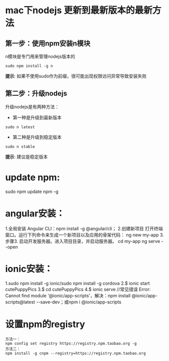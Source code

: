 # mac下nodejs 更新到最新版本的最新方法 
## 第一步：使用npm安装n模块
n模块是专门用来管理nodejs版本的
```
sudo npm install -g n
```
**提示**: 如果不使用sudo作为前缀，很可能出现权限访问异常导致安装失败

## 第二步：升级nodejs
升级nodejs是有两种方法： 
- 第一种是升级到最新版本
```
sudo n latest
```
- 第二种是升级到稳定版本
```
sudo n stable
```
**提示**: 建议是稳定版本 

# update npm:
sudo npm update npm -g

# angular安装：
1.全局安装 Angular CLI：npm install -g @angular/cli；
2.创建新项目
打开终端窗口。运行下列命令来生成一个新项目以及应用的骨架代码：
ng new my-app
3.步骤3. 启动开发服务器。进入项目目录，并启动服务器。
cd my-app
ng serve --open

# ionic安装：
1.sudo npm install -g ionic/sudo npm install -g cordova
2.$ ionic start cutePuppyPics
3.$ cd cutePuppyPics
4.$ ionic serve
//常见错误
Error: Cannot find module '@ionic/app-scripts'，解决：npm install @ionic/app-scripts@latest --save-dev；或npm i @ionic/app-scripts

# 设置npm的registry
```shell
方法一：
npm config set registry https://registry.npm.taobao.org -g
方法二：
npm install -g cnpm --registry=https://registry.npm.taobao.org
```
